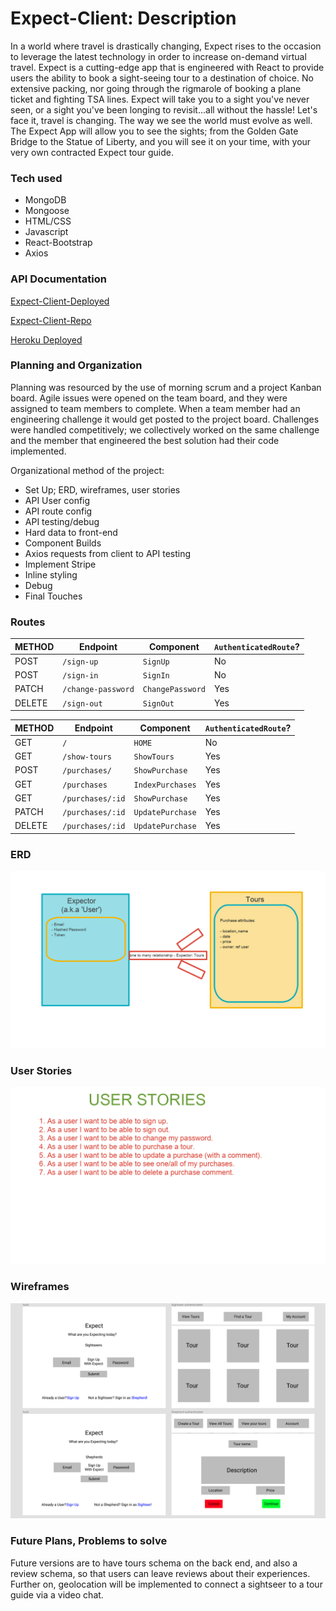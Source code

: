 # Expect-Client: Description #
In a world where travel is drastically changing, Expect rises to the occasion to leverage the latest technology in order to increase on-demand virtual travel. Expect is a cutting-edge app that is engineered with React to provide users the ability to book a sight-seeing tour to a destination of choice.  No extensive packing, nor going through the rigmarole of booking a plane ticket and fighting TSA lines. Expect will take you to a sight you've never seen, or a sight you've been longing to revisit...all without the hassle!  Let's face it, travel is changing.  The way we see the world must evolve as well.  The Expect App will allow you to see the sights; from the Golden Gate Bridge to the Statue of Liberty, and you will see it on your time, with your very own contracted Expect tour guide.

### Tech used #

* MongoDB
* Mongoose
* HTML/CSS
* Javascript
* React-Bootstrap
* Axios

### API Documentation #
[Expect-Client-Deployed](https://callback-kings.github.io/expect-client/#/)

[Expect-Client-Repo](https://github.com/Callback-Kings/expect-client)

[Heroku Deployed](https://safe-dawn-20664.herokuapp.com/)

### Planning and Organization #
Planning was resourced by the use of morning scrum and a project Kanban board. Agile issues were opened on the team board, and they were assigned to team members to complete.  When a team member had an engineering challenge it would get posted to the project board. Challenges were handled competitively; we collectively worked on the same challenge and the member that engineered the best solution had their code implemented.

Organizational method of the project:

+ Set Up; ERD, wireframes, user stories
+ API User config
+ API route config
+ API testing/debug
+ Hard data to front-end
+ Component Builds
+ Axios requests from client to API testing
+ Implement Stripe
+ Inline styling
+ Debug
+ Final Touches

### Routes #

| METHOD    | Endpoint         | Component | `AuthenticatedRoute`? |
|------------|------------------|-------------------|-------|
| POST    | `/sign-up`       | `SignUp`    | No |
|   POST  | `/sign-in`       | `SignIn`    | No |
| PATCH    | `/change-password` | `ChangePassword`  | Yes |
| DELETE    | `/sign-out`        | `SignOut`   | Yes |


| METHOD    | Endpoint         | Component | `AuthenticatedRoute`? |
|------------|------------------|-------------------|-------|
| GET    | `/`       | `HOME`    | No |
| GET   | `/show-tours`       | `ShowTours`    | Yes|
| POST    | `/purchases/`        | `ShowPurchase`   | Yes |
| GET   | `/purchases` | `IndexPurchases`  | Yes |
| GET    | `/purchases/:id`        | `ShowPurchase`   | Yes |
| PATCH    | `/purchases/:id`        | `UpdatePurchase`   | Yes |
| DELETE    | `/purchases/:id`        | `UpdatePurchase`   | Yes |


### ERD #

![Expect ERD](./lib/Expect_ERD.png "Expect_ERD")

### User Stories #

![Expect User Stories](./lib/Expect_User_Stories.png "Expect_User_Stories")

### Wireframes #
![Expect Wireframe](./lib/Expect_Wireframe.png "Expect_Wireframe")


### Future Plans, Problems to solve #
Future versions are to have tours schema on the back end, and also a review schema, so that users can leave reviews about their experiences.  Further on, geolocation will be implemented to connect a sightseer to a tour guide via a video chat.
